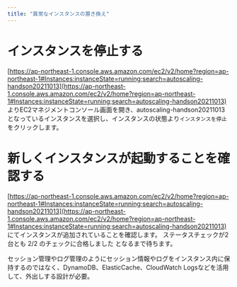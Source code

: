 ```yaml
---
title: "異常なインスタンスの置き換え"
---
```


# インスタンスを停止する

[https://ap-northeast-1.console.aws.amazon.com/ec2/v2/home?region=ap-northeast-1#Instances:instanceState=running;search=autoscaling-handson20211013](https://ap-northeast-1.console.aws.amazon.com/ec2/v2/home?region=ap-northeast-1#Instances:instanceState=running;search=autoscaling-handson20211013)
よりEC2マネジメントコンソール画面を開き、autoscaling-handson20211013となっているインスタンスを選択し、インスタンスの状態より`インスタンスを停止`をクリックします。

# 新しくインスタンスが起動することを確認する

[https://ap-northeast-1.console.aws.amazon.com/ec2/v2/home?region=ap-northeast-1#Instances:instanceState=running;search=autoscaling-handson20211013](https://ap-northeast-1.console.aws.amazon.com/ec2/v2/home?region=ap-northeast-1#Instances:instanceState=running;search=autoscaling-handson20211013)
にてインスタンスが追加されていることを確認します。
ステータスチェックが2台とも 2/2 のチェックに合格しました となるまで待ちます。

セッション管理やログ管理のようにセッション情報やログをインスタンス内に保持するのではなく、DynamoDB、ElasticCache、CloudWatch Logsなどを活用して、外出しする設計が必要。
